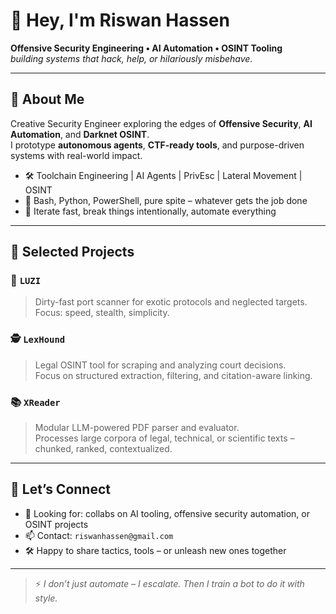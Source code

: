 # 👋 Hey, I'm Riswan Hassen

**Offensive Security Engineering • AI Automation • OSINT Tooling**  
_building systems that hack, help, or hilariously misbehave._

---

## 🧠 About Me

Creative Security Engineer exploring the edges of **Offensive Security**, **AI Automation**, and **Darknet OSINT**.  
I prototype **autonomous agents**, **CTF-ready tools**, and purpose-driven systems with real-world impact.

- 🛠️ Toolchain Engineering | AI Agents | PrivEsc | Lateral Movement | OSINT  
- 🧰 Bash, Python, PowerShell, pure spite – whatever gets the job done  
- 🧪 Iterate fast, break things intentionally, automate everything

---

## 🧪 Selected Projects

### 🧬 `LUZI`  
> Dirty-fast port scanner for exotic protocols and neglected targets.  
Focus: speed, stealth, simplicity.

### 🕵️ `LexHound`  
> Legal OSINT tool for scraping and analyzing court decisions.  
Focus on structured extraction, filtering, and citation-aware linking.

### 📚 `XReader`  
> Modular LLM-powered PDF parser and evaluator.  
Processes large corpora of legal, technical, or scientific texts – chunked, ranked, contextualized.

---

## 🤝 Let’s Connect

- 🧠 Looking for: collabs on AI tooling, offensive security automation, or OSINT projects  
- 📫 Contact: `riswanhassen@gmail.com`  
- 🛠️ Happy to share tactics, tools – or unleash new ones together

---

> ⚡ *I don’t just automate – I escalate. Then I train a bot to do it with style.*
